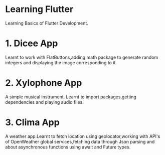 
# Learning Flutter

Learning Basics of Flutter Development.

# 1. Dicee App
Learnt to work with FlatButtons,adding math package to generate random integers and displaying the image corresponding to it.

# 2. Xylophone App
A simple musical instrument. Learnt to import packages,getting dependencies and playing audio files.

# 3. Clima App
A weather app.Learnt to fetch location using geolocator,working with API's of OpenWeather global services,fetching data through Json parsing and about asynchronous functions using await and Future types.
